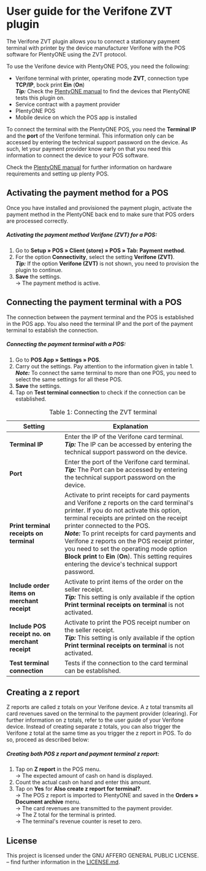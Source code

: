 # User guide for the Verifone ZVT plugin

The Verifone ZVT plugin allows you to connect a stationary payment terminal with printer by the device manufacturer Verifone with the POS software for PlentyONE using the ZVT protocol.

To use the Verifone device with PlentyONE POS, you need the following:

* Verifone terminal with printer, operating mode **ZVT**, connection type **TCP/IP**, bock print **Ein** (**On**) <br />
  <b><i>Tip:</i></b> Check the [PlentyONE manual](https://knowledge.plentymarkets.com/en-gb/manual/main/app/installation.html#400) to find the devices that PlentyONE tests this plugin on.
* Service contract with a payment provider
* PlentyONE POS
* Mobile device on which the POS app is installed

<div class="alert alert-warning" role="alert">
  To connect the terminal with the PlentyONE POS, you need the <b>Terminal IP</b> and the <b>port</b> of the Verifone terminal. This information only can be accessed by entering the technical support password on the device. As such, let your payment provider know early on that you need this information to connect the device to your POS software.
</div>

Check the [PlentyONE manual](https://knowledge.plentymarkets.com/en-gb/manual/main/pos/integrating-plentymarkets-pos.html#10) for further information on hardware requirements and setting up plenty POS.

<div class="container-toc"></div>

## Activating the payment method for a POS

Once you have installed and provisioned the payment plugin, activate the payment method in the PlentyONE back end to make sure that POS orders are processed correctly.

##### Activating the payment method Verifone (ZVT) for a POS:

1. Go to **Setup » POS » Client (store) » POS » Tab: Payment method**.
2. For the option **Connectivity**, select the setting **Verifone (ZVT)**. <br />
  <b><i>Tip:</i></b> If the option **Verifone (ZVT)** is not shown, you need to provision the plugin to continue.
3. **Save** the settings. <br /> 
→ The payment method is active.

## Connecting the payment terminal with a POS

The connection between the payment terminal and the POS is established in the POS app. You also need the terminal IP and the port of the payment terminal to establish the connection.

##### Connecting the payment terminal with a POS:

1. Go to **POS App » Settings » POS**.
2. Carry out the settings. Pay attention to the information given in table 1. <br />
  <b><i>Note:</i></b> To connect the same terminal to more than one POS,  you need to select the same settings for all these POS.
3. **Save** the settings.
4. Tap on **Test terminal connection** to check if the connection can be established.

<table>
<caption>Table 1: Connecting the ZVT terminal</caption>
<thead>
<th>Setting</th>
<th>Explanation</th>
</thead>
<tbody>
<tr>
<td><b>Terminal IP</b></td>
<td>Enter the IP of the Verifone card terminal. <br /> <b><i>Tip:</i></b> The IP can be accessed by entering the technical support password on the device.</td>
</tr>
<tr>
<td><b>Port</b></td>
<td>Enter the port of the Verifone card terminal.<br /> <b><i>Tip:</i></b> The Port can be accessed by entering the technical support password on the device.</td>
</tr>
<tr>
<td><b>Print terminal receipts on terminal</b></td>
<td>Activate to print receipts for card payments and Verifone z reports on the card terminal's printer. If you do not activate this option, terminal receipts are printed on the receipt printer connected to the POS. <br />
<b><i>Note:</i></b> To print receipts for card payments and Verifone z reports on the POS receipt printer, you need to set the operating mode option <b>Block print</b> to <b>Ein</b> (<b>On</b>). This setting requires entering the device's technical support password.</td>
</tr>
<tr>
<td><b>Include order items on merchant receipt</b></td>
<td>Activate to print items of the order on the seller receipt.<br /> <b><i>Tip:</i></b> This setting is only available if the option <b>Print terminal receipts on terminal</b> is not activated.</td>
</tr>
<tr>
<td><b>Include POS receipt no. on merchant receipt</b></td>
<td>Activate to print the POS receipt number on the seller receipt.<br />
<b><i>Tip:</i></b> This setting is only available if the option <b>Print terminal receipts on terminal</b> is not activated.</td>
</tr>
<tr>
<td><b>Test terminal connection</b></td>
<td>Tests if the connection to the card terminal can be established.</td>
</tr>
</tbody>
</table>

## Creating a z report

Z reports are called z totals on your Verifone device. A z total transmits all card revenues saved on the terminal to the payment provider (clearing). For further information on z totals, refer to the user guide of your Verifone device. Instead of creating separate z totals, you can also trigger the Verifone z total at the same time as you trigger the z report in POS. To do so, proceed as described below:

##### Creating both POS z report and payment terminal z report:

1. Tap on **Z report** in the POS menu. <br />
→ The expected amount of cash on hand is displayed.
2. Count the actual cash on hand and enter this amount.
3. Tap on **Yes** for **Also create z report for terminal?**. <br />
→ The POS z report is imported to PlentyONE and saved in the **Orders » Document archive** menu. <br />
→ The card revenues are transmitted to the payment provider. <br />
→ The Z total for the terminal is printed. <br />
→ The terminal's revenue counter is reset to zero.

## License

This project is licensed under the GNU AFFERO GENERAL PUBLIC LICENSE. – find further information in the [LICENSE.md](https://github.com/plentymarkets/plugin-etsy/blob/master/LICENSE.md).
